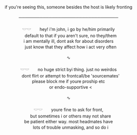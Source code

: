 <p align="center"> if you're seeing this, someone besides the host is likely fronting<br><br>─────────────────────────────────<br><br>𓎟𓎟　　hey! i'm john, i go by he/him primarily<br> 　default to that if you aren't sure, no they/them<br>i am mentally ill, dont ask for about disorders<br>　just know that they affect how i act very often
<br><br>∿<br><br>𓎟𓎟　　no huge strict byi thing. just no weirdos<br>　dont flirt or attempt to frontcall/be 'sourcemates'<br>please block me if youre proship etc<br>　or endo-supportive
<<br><br>∿<br><br>𓎟𓎟　　youre fine to ask for front,<br>　but sometimes i or others may not share<br>be patient either way. most headmates have<br>　lots of trouble unmasking, and so do i
